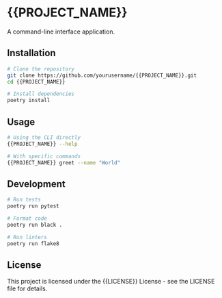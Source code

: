 # {{PROJECT_NAME}}

A command-line interface application.

## Installation

```bash
# Clone the repository
git clone https://github.com/yourusername/{{PROJECT_NAME}}.git
cd {{PROJECT_NAME}}

# Install dependencies
poetry install
```

## Usage

```bash
# Using the CLI directly
{{PROJECT_NAME}} --help

# With specific commands
{{PROJECT_NAME}} greet --name "World"
```

## Development

```bash
# Run tests
poetry run pytest

# Format code
poetry run black .

# Run linters
poetry run flake8
```

## License

This project is licensed under the {{LICENSE}} License - see the LICENSE file for details.